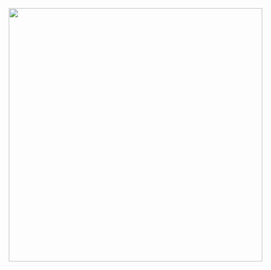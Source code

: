 <p align="center">
<img src="https://github.com/user-attachments/assets/ac844815-aa60-4259-9055-a23f66859041"  width=500/>
</p>
